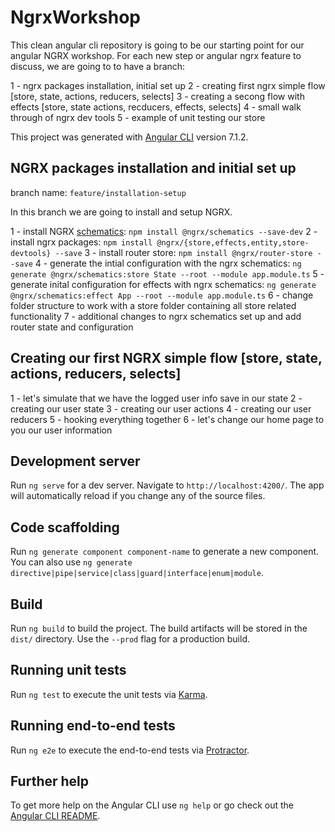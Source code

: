 # NgrxWorkshop

This clean angular cli repository is going to be our starting point for our angular NGRX workshop.
For each new step or angular ngrx feature to discuss, we are going to to have a branch:

1 - ngrx packages installation, initial set up
2 - creating first ngrx simple flow [store, state, actions, reducers, selects]
3 - creating a secong flow with effects [store, state actions, recducers, effects, selects]
4 - small walk through of ngrx dev tools
5 - example of unit testing our store

This project was generated with [Angular CLI](https://github.com/angular/angular-cli) version 7.1.2.

## NGRX packages installation and initial set up

branch name: `feature/installation-setup`

In this branch we are going to install and setup NGRX.

1 - install NGRX [schematics](https://ngrx.io/guide/schematics): `npm install @ngrx/schematics --save-dev`
2 - install ngrx packages: `npm install @ngrx/{store,effects,entity,store-devtools} --save`
3 - install router store: `npm install @ngrx/router-store --save`
4 - generate the intial configuration with the ngrx schematics: `ng generate @ngrx/schematics:store State --root --module app.module.ts`
5 - generate inital configuration for effects with ngrx schematics: `ng generate @ngrx/schematics:effect App --root --module app.module.ts`
6 - change folder structure to work with a store folder containing all store related functionality
7 - additional changes to ngrx schematics set up and add router state and configuration

## Creating our first NGRX simple flow [store, state, actions, reducers, selects]

1 - let's simulate that we have the logged user info save in our state
2 - creating our user state
3 - creating our user actions
4 - creating our user reducers
5 - hooking everything together
6 - let's change our home page to you our user information

## Development server

Run `ng serve` for a dev server. Navigate to `http://localhost:4200/`. The app will automatically reload if you change any of the source files.

## Code scaffolding

Run `ng generate component component-name` to generate a new component. You can also use `ng generate directive|pipe|service|class|guard|interface|enum|module`.

## Build

Run `ng build` to build the project. The build artifacts will be stored in the `dist/` directory. Use the `--prod` flag for a production build.

## Running unit tests

Run `ng test` to execute the unit tests via [Karma](https://karma-runner.github.io).

## Running end-to-end tests

Run `ng e2e` to execute the end-to-end tests via [Protractor](http://www.protractortest.org/).

## Further help

To get more help on the Angular CLI use `ng help` or go check out the [Angular CLI README](https://github.com/angular/angular-cli/blob/master/README.md).
